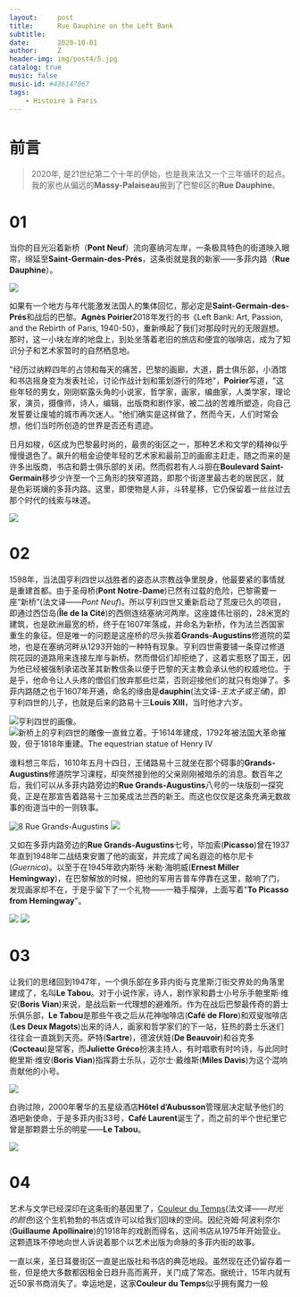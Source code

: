 ```yaml
---
layout:     post
title:      Rue Dauphine on the Left Bank
subtitle:   
date:       2020-10-01
author:     Z
header-img: img/post4/5.jpg
catalog: true
music: false
music-id: #436147067
tags:
    - Histoire à Paris
---
```


# 前言

>2020年, 是21世纪第二个十年的伊始，也是我来法又一个三年循环的起点。我的家也从偏远的**Massy-Palaiseau**搬到了巴黎6区的**Rue Dauphine**。

# 01

当你的目光沿着新桥（**Pont Neuf**）流向塞纳河左岸，一条极具特色的街道映入眼帘，绵延至**Saint-Germain-des-Prés**，这条街就是我的新家——多菲内路（**Rue Dauphine**）。

![](https://HistoireaParis.github.io/img/post4/2.jpg)

如果有一个地方与年代能激发法国人的集体回忆，那必定是**Saint-Germain-des-Prés**和战后的巴黎。**Agnès Poirier**2018年发行的书《Left Bank: Art, Passion, and the Rebirth of Paris, 1940-50》，重新唤起了我们对那段时光的无限遐想。那时，这一小块左岸的地盘上，到处坐落着老旧的旅店和便宜的咖啡店，成为了知识分子和艺术家暂时的自然栖息地。

"经历过纳粹四年的占领和每天的痛苦，巴黎的画廊，大道，爵士俱乐部，小酒馆和书店摇身变为发表社论，讨论作战计划和策划游行的阵地"，**Poirier**写道，"这些年轻的男女，刚刚崭露头角的小说家，哲学家，画家，编曲家，人类学家，理论家，演员，摄像师，诗人，编辑，出版商和剧作家，被二战的苦难所塑造，向自己发誓要让废墟的城市再次迷人。"他们确实是这样做了，然而今天，人们时常会想，他们当时所创造的世界是否还有遗迹。

日月如梭，6区成为巴黎最时尚的，最贵的街区之一，那种艺术和文学的精神似乎慢慢退色了。飙升的租金迫使年轻的艺术家和最前卫的画廊主赶走，随之而来的是许多出版商，书店和爵士俱乐部的关闭。然而假若有人斗胆在**Boulevard Saint-Germain**移步少许至一个三角形的狭窄道路，即那个街道里最古老的居民区，就是色彩斑斓的多菲内路。这里，即使物是人非，斗转星移，它仍保留着一丝丝过去那个时代的线索与味道。

![](https://HistoireaParis.github.io/img/post4/1.jpg)

# 02

1598年，当法国亨利四世以战胜者的姿态从宗教战争里脱身，他最要紧的事情就是重建首都。由于圣母桥(**Pont Notre-Dame**)已然有过载的危险，巴黎需要一座“新桥”(法文译——*Pont Neuf*)。所以亨利四世又重新启动了荒废已久的项目，即通过西岱岛(**Île de la Cité**)的西侧连结塞纳河两岸。这座雄伟壮丽的，28米宽的建筑，也是欧洲最宽的桥，终于在1607年落成，并命名为新桥，作为法兰西国家重生的象征。但是唯一的问题是这座桥的尽头挨着**Grands-Augustins**修道院的菜地，也是在塞纳河畔从1293开始的一种特有现象。亨利四世需要铺一条穿过修道院花园的道路用来连接左岸与新桥。然而僧侣们却拒绝了，这着实惹怒了国王，因为他已经被强制承诺改革其新教信条以便于巴黎的天主教会承认他的权威地位。于是乎，他命令让人头疼的僧侣们放弃那些烂菜，否则迎接他们的就只有炮弹了。多菲内路随之也于1607年开通，命名的缘由是**dauphin**(法文译-*王太子或王储*)，即亨利四世的儿子，也就是后来的路易十三**Louis XIII**，当时他才六岁。

![亨利四世的画像。](https://HistoireaParis.github.io/img/post4/3.jpg)
![新桥上的亨利四世的雕像一直耸立着。于1614年建成，1792年被法国大革命摧毁，但于1818年重建。**The equestrian statue of Henry IV**](https://HistoireaParis.github.io/img/post4/4.jpg)

谁料想三年后，1610年五月十四日，王储路易十三就坐在那个碍事的**Grands-Augustins**修道院学习课程，却突然接到他的父亲刚刚被暗杀的消息。数百年之后，我们可以从多菲内路旁边的**Rue Grands-Augustins**八号的一块版刻一探究竟，正是在那宣告着路易十三加冕成法兰西的新王。而这也仅仅是这条充满无数故事的街道当中的一则轶事。

![**8 Rue Grands-Augustins**](https://HistoireaParis.github.io/img/post4/6.jpg)
![](https://HistoireaParis.github.io/img/post4/1.PNG)

又如在多菲内路旁边的**Rue Grands-Augustins**七号，毕加索(**Picasso**)曾在1937年直到1948年二战结束安置了他的画室，并完成了闻名遐迩的格尔尼卡(*Guernica*)。以至于在1945年欧内斯特·米勒·海明威(**Ernest Miller Hemingway**)，在巴黎解放的时候，把他的军用吉普车停靠在这里，敲响了门，发现画家却不在，于是乎留下了一个礼物——一箱手榴弹，上面写着"**To Picasso from Hemingway**"。

![](https://HistoireaParis.github.io/img/post4/8.JPG)
![](https://HistoireaParis.github.io/img/post4/7.jpg)


# 03

让我们的思绪回到1947年，一个俱乐部在多菲内街与克里斯汀街交界处的角落里建成了，名叫**Le Tabou**。对于小说作家，诗人，剧作家和爵士小号乐手鲍里斯·维安(**Boris Vian**)来说，是战后新一代理想的避难所。作为在战后巴黎最传奇的爵士乐俱乐部，**Le Tabou**是那些午夜之后从花神咖啡店(**Café de Flore**)和双叟咖啡店(**Les Deux Magots**)出来的诗人，画家和哲学家们的下一站，狂热的爵士乐迷们往往会一直跳到天亮。萨特(**Sartre**)，德波伏娃(**De Beauvoir**)和谷克多(**Cocteau**)是常客，而**Juliette Gréco**扮演主持人，有时唱歌有时吟诗，与此同时鲍里斯·维安(**Boris Vian**)指挥爵士乐队，迈尔士·戴维斯(**Miles Davis**)为这个混响贡献他的小号。

![](https://HistoireaParis.github.io/img/post4/11.jpg)

白驹过隙，2000年奢华的五星级酒店**Hôtel d’Aubusson**管理层决定赋予他们的酒吧新使命，于是多菲内街33号，**Café Laurent**诞生了，而之前的半个世纪里它曾是那颗爵士乐的明星——**Le Tabou**。

![](https://HistoireaParis.github.io/img/post4/10.jpg)

# 04

艺术与文学已经深印在这条街的基因里了，[Couleur du Temps](http://www.librairie-couleurdutemps.com/index.cfm)(法文译——*时光的颜色*)这个生机勃勃的书店或许可以给我们回味的空间。因纪尧姆·阿波利奈尔(**Guillaume Apollinaire**)的1918年的戏剧而得名，这间书店从1975年开始营业。这颗遗珠不停地向世人诉说着那个以艺术出版为命脉的多菲内街的故事。

一直以来，圣日耳曼街区一直是出版社和书店的典范地段。虽然现在还仍留存着一些，但是绝大多数都因租金日趋升高而离开，关门成了常态。据统计，15年内就有近50家书商消失了。幸运地是，这家**Couleur du Temps**似乎拥有魔力一般
